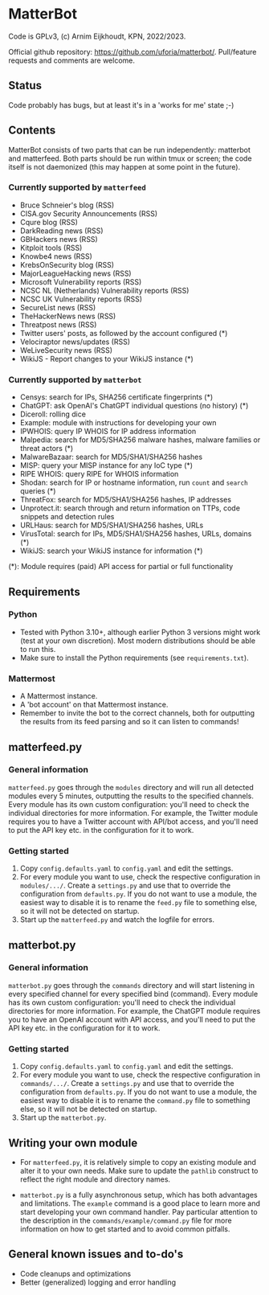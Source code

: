 # MatterBot

Code is GPLv3, (c) Arnim Eijkhoudt, KPN, 2022/2023.

Official github repository: https://github.com/uforia/matterbot/.
Pull/feature requests and comments are welcome.

## Status

Code probably has bugs, but at least it's in a 'works for me' state ;-)

## Contents

MatterBot consists of two parts that can be run independently: matterbot and matterfeed. Both parts should be run within tmux or screen; the code itself is not daemonized (this may happen at some point in the future).

### Currently supported by `matterfeed`

- Bruce Schneier's blog (RSS)
- CISA.gov Security Announcements (RSS)
- Cqure blog (RSS)
- DarkReading news (RSS)
- GBHackers news (RSS)
- Kitploit tools (RSS)
- Knowbe4 news (RSS)
- KrebsOnSecurity blog (RSS)
- MajorLeagueHacking news (RSS)
- Microsoft Vulnerability reports (RSS)
- NCSC NL (Netherlands) Vulnerability reports (RSS)
- NCSC UK Vulnerability reports (RSS)
- SecureList news (RSS)
- TheHackerNews news (RSS)
- Threatpost news (RSS)
- Twitter users' posts, as followed by the account configured (*)
- Velociraptor news/updates (RSS)
- WeLiveSecurity news (RSS)
- WikiJS - Report changes to your WikiJS instance (*)

### Currently supported by `matterbot`

- Censys: search for IPs, SHA256 certificate fingerprints (*)
- ChatGPT: ask OpenAI's ChatGPT individual questions (no history) (*)
- Diceroll: rolling dice
- Example: module with instructions for developing your own
- IPWHOIS: query IP WHOIS for IP address information
- Malpedia: search for MD5/SHA256 malware hashes, malware families or threat actors (*)
- MalwareBazaar: search for MD5/SHA1/SHA256 hashes
- MISP: query your MISP instance for any IoC type (*)
- RIPE WHOIS: query RIPE for WHOIS information
- Shodan: search for IP or hostname information, run `count` and `search` queries (*)
- ThreatFox: search for MD5/SHA1/SHA256 hashes, IP addresses
- Unprotect.it: search through and return information on TTPs, code snippets and detection rules
- URLHaus: search for MD5/SHA1/SHA256 hashes, URLs
- VirusTotal: search for IPs, MD5/SHA1/SHA256 hashes, URLs, domains (*)
- WikiJS: search your WikiJS instance for information (*)

(*): Module requires (paid) API access for partial or full functionality

## Requirements

### Python

- Tested with Python 3.10+, although earlier Python 3 versions might work (test at your own discretion). Most modern distributions should be able to run this.
- Make sure to install the Python requirements (see `requirements.txt`).

### Mattermost

- A Mattermost instance.
- A 'bot account' on that Mattermost instance.
- Remember to invite the bot to the correct channels, both for outputting the results from its feed parsing and so it can listen to commands!

## matterfeed.py

### General information

`matterfeed.py` goes through the `modules` directory and will run all detected modules every 5 minutes, outputting the results to the specified channels. Every module has its own custom configuration: you'll need to check the individual directories for more information. For example, the Twitter module requires you to have a Twitter account with API/bot access, and you'll need to put the API key etc. in the configuration for it to work.

### Getting started

1) Copy `config.defaults.yaml` to `config.yaml` and edit the settings.
2) For every module you want to use, check the respective configuration in `modules/.../`. Create a `settings.py` and use that to override the configuration from `defaults.py`. If you do not want to use a module, the easiest way to disable it is to rename the `feed.py` file to something else, so it will not be detected on startup.
3) Start up the `matterfeed.py` and watch the logfile for errors.

## matterbot.py

### General information

`matterbot.py` goes through the `commands` directory and will start listening in every specified channel for every specified bind (command). Every module has its own custom configuration: you'll need to check the individual directories for more information. For example, the ChatGPT module requires you to have an OpenAI account with API access, and you'll need to put the API key etc. in the configuration for it to work.

### Getting started

1) Copy `config.defaults.yaml` to `config.yaml` and edit the settings.
2) For every module you want to use, check the respective configuration in `commands/.../`. Create a `settings.py` and use that to override the configuration from `defaults.py`. If you do not want to use a module, the easiest way to disable it is to rename the `command.py` file to something else, so it will not be detected on startup.
3) Start up the `matterbot.py`.

## Writing your own module

- For `matterfeed.py`, it is relatively simple to copy an existing module and alter it to your own needs. Make sure to update the `pathlib` construct to reflect the right module and directory names.

- `matterbot.py` is a fully asynchronous setup, which has both advantages and limitations. The `example` command is a good place to learn more and start developing your own command handler. Pay particular attention to the description in the `commands/example/command.py` file for more information on how to get started and to avoid common pitfalls.

## General known issues and to-do's

- Code cleanups and optimizations
- Better (generalized) logging and error handling
